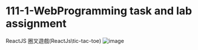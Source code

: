 # 111-1-WebProgramming task and lab assignment
ReactJS 圈叉遊戲(ReactJs\tic-tac-toe)
![image](https://user-images.githubusercontent.com/79859588/205239409-ad14fe15-cfc1-4d0c-a0e0-2a8f2cbef8e0.png)
